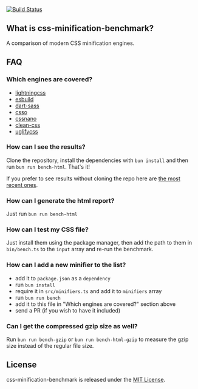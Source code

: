 [![Build Status](https://github.com/kondratjev/css-minification-benchmark/workflows/CI/badge.svg)](https://github.com/kondratjev/css-minification-benchmark/actions?workflow=CI)

## What is css-minification-benchmark?

A comparison of modern CSS minification engines.

## FAQ

### Which engines are covered?

* [lightningcss](https://github.com/parcel-bundler/lightningcss)
* [esbuild](https://github.com/evanw/esbuild)
* [dart-sass](https://github.com/sass/dart-sass)
* [csso](https://github.com/css/csso)
* [cssnano](https://github.com/cssnano/cssnano)
* [clean-css](https://github.com/clean-css/clean-css)
* [uglifycss](https://github.com/fmarcia/uglifycss)

### How can I see the results?

Clone the repository, install the dependencies with `bun install` and then run `bun run bench-html`. That's it!

If you prefer to see results without cloning the repo here are [the most recent ones](https://kondratjev.github.io/css-minification-benchmark/).

### How can I generate the html report?

Just run `bun run bench-html`

### How can I test my CSS file?

Just install them using the package manager, then add the path to them in `bin/bench.ts` to the `input` array and re-run the benchmark.

### How can I add a new minifier to the list?

* add it to `package.json` as a `dependency`
* run `bun install`
* require it in `src/minifiers.ts` and add it to `minifiers` array
* run `bun run bench`
* add it to this file in "Which engines are covered?" section above
* send a PR (if you wish to have it included)

### Can I get the compressed gzip size as well?

Run `bun run bench-gzip` or `bun run bench-html-gzip` to measure the gzip size instead of the regular file size.

## License

css-minification-benchmark is released under the [MIT License](https://github.com/kondratjev/css-minification-benchmark/blob/master/LICENSE).
